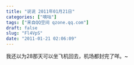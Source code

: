 ```yaml
---
title: "说说 2011年01月21日"
categories: ["嘀咕"]
tags: ["来自QQ空间 qzone.qq.com"]
draft: false
slug: "Fl4VpS"
date: "2011-01-21 02:06:09"
---
```


我还以为28那天可以坐飞机回去，机场都封完了咩。~

